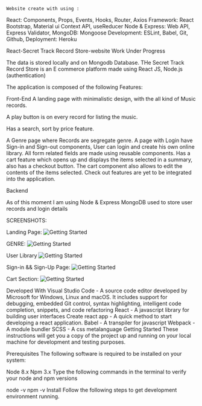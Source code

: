     Website create with using :

React: Components, Props, Events, Hooks, Router, Axios
Framework: React Bootstrap, Material ui
Context API, useReducer
Node & Express: Web API, Express Validator,
MongoDB: Mongoose
Development: ESLint, Babel, Git, Github,
Deployment: Heroku

React-Secret Track Record Store-website
Work Under Progress

The data is stored locally and on Mongodb Database.
THe Secret Track Record Store is an E commerce platform made using React JS, Node.js (authentication)

The application is composed of the following Features:

Front-End
A landing page with minimalistic design, with the all kind of Music records.

A play button is on every record for listing the music.

Has a search, sort by price feature.

A Genre page where Records are segregate genre.
A page with Login have Sign-in and Sign-out components, User can login and create his own online library.
All form related fields are made using reusable components.
Has a cart feature which opens up and displays the items selected in a summary, also has a checkout button.
The cart component also allows to edit the contents of the items selected.
Check out features are yet to be integrated into the application.

Backend

As of this moment I am using Node & Express
MongoDB used to store user records and login details

SCREENSHOTS:

Landing Page:
![Getting Started](./record-shop/public/images/project-1.png)

GENRE:
![Getting Started](./record-shop/public/images/project-2.png)

User Library
![Getting Started](./record-shop/public/images/project-3.png)

Sign-in && Sign-Up Page:
![Getting Started](./record-shop/public/images/project-4.png)

Cart Section:
![Getting Started](./record-shop/public/images/project-5.png)

Developed With
Visual Studio Code - A source code editor developed by Microsoft for Windows, Linux and macOS. It includes support for debugging, embedded Git control, syntax highlighting, intelligent code completion, snippets, and code refactoring
React - A javascript library for building user interfaces
Create react app - A quick method to start developing a react application.
Babel - A transpiler for javascript
Webpack - A module bundler
SCSS - A css metalanguage
Getting Started
These instructions will get you a copy of the project up and running on your local machine for development and testing purposes.

Prerequisites
The following software is required to be installed on your system:

Node 8.x
Npm 3.x
Type the following commands in the terminal to verify your node and npm versions

node -v
npm -v
Install
Follow the following steps to get development environment running.
